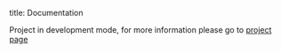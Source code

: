 title: Documentation

Project in development mode, for more information please go to [project page](https://github.com/xen/bakery)
